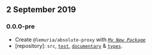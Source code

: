 ## 2 September 2019

### 0.0.0-pre

- Create `@lemuria/absolute-proxy` with _[`My New Package`](https://mnpjs.org)_
- [repository]: `src`, [`test`](https://contexttesting.com), [`documentary`](https://readme.page) & [`types`](https://typedef.page).